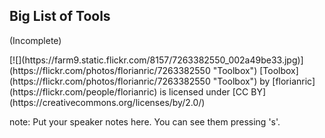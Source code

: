 ##  Big List of Tools
<p class="fragment">(Incomplete)</p>
[![](https://farm9.static.flickr.com/8157/7263382550_002a49be33.jpg)](https://flickr.com/photos/florianric/7263382550 "Toolbox")  
[Toolbox](https://flickr.com/photos/florianric/7263382550 "Toolbox") by [florianric](https://flickr.com/people/florianric) is licensed under [CC BY](https://creativecommons.org/licenses/by/2.0/)

note:
    Put your speaker notes here.
    You can see them pressing 's'.
